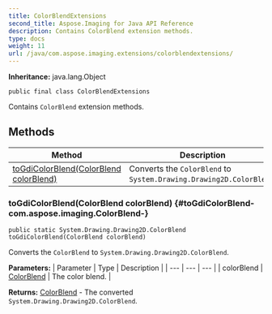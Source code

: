 ```yaml
---
title: ColorBlendExtensions
second_title: Aspose.Imaging for Java API Reference
description: Contains ColorBlend extension methods.
type: docs
weight: 11
url: /java/com.aspose.imaging.extensions/colorblendextensions/
---
```

**Inheritance:**
java.lang.Object
```
public final class ColorBlendExtensions
```

Contains `ColorBlend` extension methods.
## Methods

| Method | Description |
| --- | --- |
| [toGdiColorBlend(ColorBlend colorBlend)](#toGdiColorBlend-com.aspose.imaging.ColorBlend-) | Converts the `ColorBlend` to `System.Drawing.Drawing2D.ColorBlend`. |
### toGdiColorBlend(ColorBlend colorBlend) {#toGdiColorBlend-com.aspose.imaging.ColorBlend-}
```
public static System.Drawing.Drawing2D.ColorBlend toGdiColorBlend(ColorBlend colorBlend)
```


Converts the `ColorBlend` to `System.Drawing.Drawing2D.ColorBlend`.

**Parameters:**
| Parameter | Type | Description |
| --- | --- | --- |
| colorBlend | [ColorBlend](../../com.aspose.imaging/colorblend) | The color blend. |

**Returns:**
[ColorBlend](../../com.aspose.ms.system.drawing.drawing2d/colorblend) - The converted `System.Drawing.Drawing2D.ColorBlend`.
